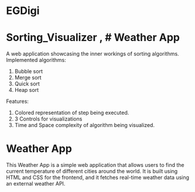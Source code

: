 # EGDigi
# Sorting_Visualizer , # Weather App

A web application showcasing the inner workings of sorting algorithms.
Implemented algorithms:
1) Bubble sort
2) Merge sort
3) Quick sort
4) Heap sort

Features:
1) Colored representation of step being executed.
2) 3 Controls for visualizations
3) Time and Space complexity of algorithm being visualized.

# Weather App
This Weather App is a simple web application that allows users 
to find the current temperature of different cities around the 
world. It is built using HTML and CSS for the frontend, and it 
fetches real-time weather data using an external weather API.
